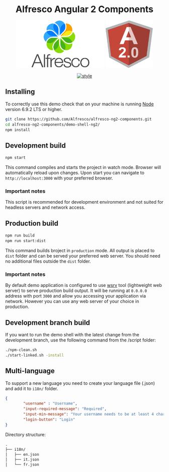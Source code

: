 
<h1 align="center">Alfresco Angular 2 Components</h1>
<p align="center">
  <img title="alfresco" alt='alfresco' src='../assets/alfresco.png'  width="280px" height="150px" ></img>
  <img title="angular2" alt='angular2' src='../assets/angular2.png'  width="150px" height="150px" ></img>
</p>
<p align="center">
    <a href='https://github.com/mgechev/angular2-style-guide'>
      <img src='https://mgechev.github.io/angular2-style-guide/images/badge.svg' alt='style' />
    </a>
</p>

## Installing

To correctly use this demo check that on your machine is running [Node](https://nodejs.org/en/) version 6.9.2 LTS or higher.

```sh
git clone https://github.com/Alfresco/alfresco-ng2-components.git
cd alfresco-ng2-components/demo-shell-ng2/
npm install
```

## Development build

```sh
npm start
```

This command compiles and starts the project in watch mode. 
Browser will automatically reload upon changes.
Upon start you can navigate to `http://localhost:3000` with your preferred browser.

### Important notes

This script is recommended for development environment and not suited for headless servers and network access.

## Production build

```sh
npm run build
npm run start:dist
```

This command builds broject in `production` mode. 
All output is placed to `dist` folder and can be served your preferred web server.
You should need no additional files outside the `dist` folder.

### Important notes

By default demo application is configured to use [wsrv](https://www.npmjs.com/package/wsrv) tool (lightweight web server)
to serve production build output. It will be running at `0.0.0.0` address with port `3000` and allow you accessing your application
via network. However you can use any web server of your choice in production.

## Development branch build

If you want to run the demo shell with the latest change from the development branch, use the following command from the /script folder:

```sh
./npm-clean.sh
./start-linked.sh -install
```

## Multi-language
To support a new language you need to create your language file (.json) and add it to `i18n/` folder.

```json
{
        "username" : "Username",
        "input-required-message": "Required",
        "input-min-message": "Your username needs to be at least 4 characters.",
        "login-button": "Login"
}
```

Directory structure:
```
.
├── i18n/
│   ├── en.json
│   ├── it.json
│   └── fr.json
```


